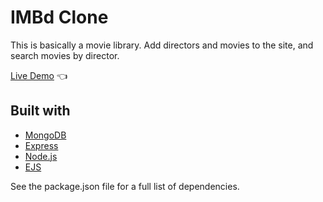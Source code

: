 # IMBd Clone

This is basically a movie library. Add directors and movies to the site, and search movies by director.

[Live Demo](https://oscarleon-imbd-clone.herokuapp.com) :point_left:

## Built with

- [MongoDB](https://www.mongodb.com/)
- [Express](https://expressjs.com/)
- [Node.js](https://nodejs.org/en/)
- [EJS](https://ejs.co/)

See the package.json file for a full list of dependencies.
